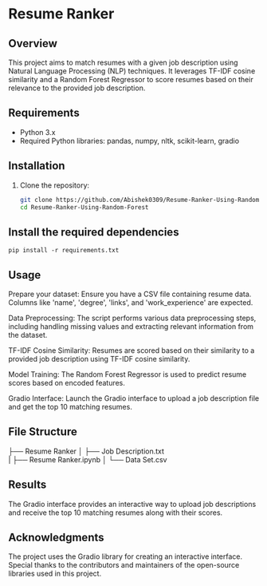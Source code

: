 
# Resume Ranker 

## Overview
This project aims to match resumes with a given job description using Natural Language Processing (NLP) techniques. It leverages TF-IDF cosine similarity and a Random Forest Regressor to score resumes based on their relevance to the provided job description.

## Requirements
- Python 3.x
- Required Python libraries: pandas, numpy, nltk, scikit-learn, gradio

## Installation
1. Clone the repository:
   ```bash
   git clone https://github.com/Abishek0309/Resume-Ranker-Using-Random-Forest.git
   cd Resume-Ranker-Using-Random-Forest

## Install the required dependencies
    pip install -r requirements.txt

## Usage
 Prepare your dataset: Ensure you have a CSV file containing resume data. Columns like 'name', 'degree', 'links', and 'work_experience' are expected.

 Data Preprocessing: The script performs various data preprocessing steps, including handling missing values and extracting relevant information from the dataset.

 TF-IDF Cosine Similarity: Resumes are scored based on their similarity to a provided job description using TF-IDF cosine similarity.

 Model Training: The Random Forest Regressor is used to predict resume scores based on encoded features.

 Gradio Interface: Launch the Gradio interface to upload a job description file and get the top 10 matching resumes.

## File Structure
├── Resume Ranker
│   ├── Job Description.txt   
|   ├── Resume Ranker.ipynb
│   └── Data Set.csv             

## Results
The Gradio interface provides an interactive way to upload job descriptions and receive the top 10 matching resumes along with their scores.

## Acknowledgments
The project uses the Gradio library for creating an interactive interface.
Special thanks to the contributors and maintainers of the open-source libraries used in this project.




